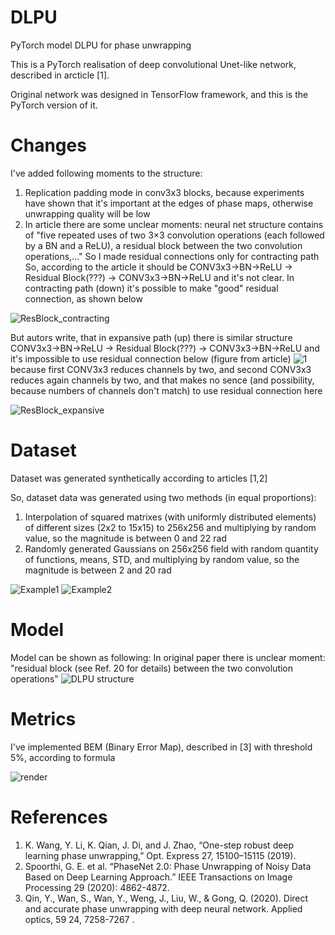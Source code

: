 # DLPU
PyTorch model DLPU for phase unwrapping

This is a PyTorch realisation of deep convolutional Unet-like network, described in arcticle [1]. 

Original network was designed in TensorFlow framework, and this is the PyTorch version of it.

# Changes
I've added following moments to the structure:

1. Replication padding mode in conv3x3 blocks, because experiments have shown that it's important at the edges of phase maps,
otherwise unwrapping quality will be low
2. In article there are some unclear moments: neural net structure contains of "five repeated uses of two 3×3 convolution operations (each followed by a BN and a ReLU), a residual block between the two convolution operations,..."
So I made residual connections only for contracting path
So, according to the article it should be CONV3x3->BN->ReLU -> Residual Block(???) -> CONV3x3->BN->ReLU and it's not clear. In contracting path (down) it's possible to make "good" residual connection, as shown below

  ![ResBlock_contracting](https://user-images.githubusercontent.com/73649419/116404556-6d93c300-a837-11eb-92ba-64a560383338.jpg)

But autors write, that in expansive path (up) there is similar structure CONV3x3->BN->ReLU -> Residual Block(???) -> CONV3x3->BN->ReLU and it's impossible to use residual   connection below (figure from article)
  ![1](https://user-images.githubusercontent.com/73649419/116405461-599c9100-a838-11eb-9405-8d951600ab35.jpg)
  because first CONV3x3 reduces channels by two, and second CONV3x3 reduces again channels by two, and that makes no sence (and possibility, because numbers of channels don't match) to use residual connection here

  ![ResBlock_expansive](https://user-images.githubusercontent.com/73649419/116405910-d7f93300-a838-11eb-9e8d-352c3719344e.jpg)


# Dataset
Dataset was generated synthetically according to articles [1,2]

So, dataset data was generated using two methods (in equal proportions):

1. Interpolation of squared matrixes (with uniformly distributed elements) of different sizes (2x2 to 15x15) to 256x256 and multiplying by random value, so the magnitude is between 0 and 22 rad
2. Randomly generated Gaussians on 256x256 field with random quantity of functions, means, STD, and multiplying by random value, so the magnitude is between 2 and 20 rad

![Example1](https://user-images.githubusercontent.com/73649419/116145971-9fe1db00-a6e6-11eb-9ff3-7afc4982f8a3.png)
![Example2](https://user-images.githubusercontent.com/73649419/116145975-a1130800-a6e6-11eb-8b57-5cbf2e168ac9.png)

# Model
Model can be shown as following:
In original paper there is unclear moment: "residual block (see Ref.
20 for details) between the two convolution operations"
![DLPU structure](https://user-images.githubusercontent.com/73649419/116402297-e8a7aa00-a834-11eb-901d-d400f1b46a65.png)



# Metrics
I've implemented BEM (Binary Error Map), described in [3] with threshold 5%, according to formula

![render](https://user-images.githubusercontent.com/73649419/116073854-a5650400-a699-11eb-9dbd-30510f355bb6.png)


# References
1. K. Wang, Y. Li, K. Qian, J. Di, and J. Zhao, “One-step robust deep
learning phase unwrapping,” Opt. Express 27, 15100–15115 (2019).
2. Spoorthi, G. E. et al. “PhaseNet 2.0: Phase Unwrapping of Noisy Data Based on Deep Learning Approach.” IEEE Transactions on Image Processing 29 (2020): 4862-4872.
3. Qin, Y., Wan, S., Wan, Y., Weng, J., Liu, W., & Gong, Q. (2020). Direct and accurate phase unwrapping with deep neural network. Applied optics, 59 24, 7258-7267 .
